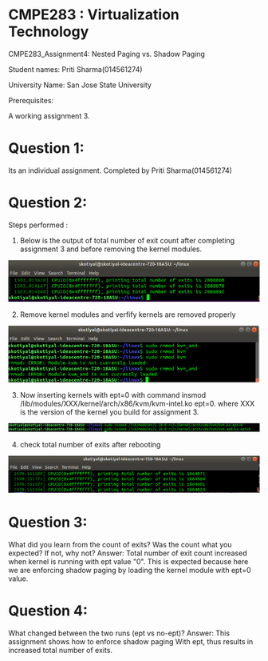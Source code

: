 #  CMPE283 : Virtualization Technology
   
   CMPE283_Assignment4: Nested Paging vs. Shadow Paging
   
   Student names: Priti Sharma(014561274)
   
   University Name: San Jose State University
   
   
   Prerequisites:
   
   A working assignment 3.
  
# Question 1: 
   Its an individual assignment. Completed by Priti Sharma(014561274)
   
# Question 2:
  Steps performed :
  
  1. Below is the output of total number of exit count after completing assignment 3 and before removing the kernel modules.
  
  ![image 1](./pics/out1.png?raw=true )
  
  2. Remove kernel modules and verfify kernels are removed properly 
  
  ![image 1](./pics/out2.png?raw=true )
  
  
  3. Now inserting kernels with ept=0 with command insmod /lib/modules/XXX/kernel/arch/x86/kvm/kvm-intel.ko ept=0. 
     where XXX is the version of the kernel you build for assignment 3.
     
 ![image 1](./pics/out3.png?raw=true )
  
  4. check total number of exits after rebooting
  
  ![image 1](./pics/out4.png?raw=true )
  
  
# Question 3: 
  What did you learn from the count of exits? Was the count what you expected? If not, why not? 
  Answer: Total number of exit count increased when kernel is running with ept value "0". 
  This is expected because here we are enforcing shadow paging by loading the kernel module with ept=0 value.

# Question 4:
  What changed between the two runs (ept vs no-ept)?
  Answer: This assignment shows how to enforce shadow paging With ept, thus results in increased total number of exits.

